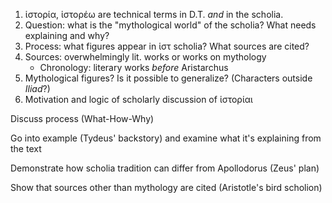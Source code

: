 1. ἱστορία, ἱστορέω are technical terms in D.T. *and* in the scholia.
2. Question:  what is the "mythological world" of the scholia? What needs explaining and why?
3. Process: what figures appear in ἱστ scholia?  What sources are cited?
4. Sources: overwhelmingly lit. works or works on mythology
    - Chronology: literary works *before* Aristarchus 
5. Mythological figures? Is it possible to generalize? (Characters outside *Iliad*?)
6. Motivation and logic of scholarly discussion of ἱστορίαι


Discuss process (What-How-Why) 

Go into example (Tydeus' backstory) and examine what it's explaining from the text 

Demonstrate how scholia tradition can differ from Apollodorus (Zeus' plan) 

Show that sources other than mythology are cited (Aristotle's bird scholion) 
